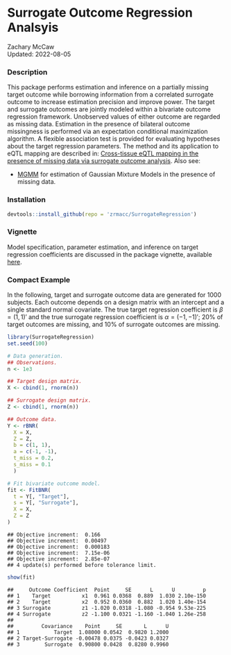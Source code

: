 # Surrogate Outcome Regression Analsyis

Zachary McCaw <br>
Updated: 2022-08-05

### Description

This package performs estimation and inference on a partially missing target outcome while borrowing information from a correlated surrogate outcome to increase estimation precision and improve power. The target and surrogate outcomes are jointly modeled within a bivariate outcome regression framework. Unobserved values of either outcome are regarded as missing data. Estimation in the presence of bilateral outcome missingness is performed via an expectation conditional maximization algorithm. A flexible association test is provided for evaluating hypotheses about the target regression parameters. The method and its application to eQTL mapping are described in: [Cross-tissue eQTL mapping in the presence of missing data via surrogate outcome analysis](https://www.biorxiv.org/content/10.1101/2020.11.29.403063v1). Also see:

* [MGMM](https://github.com/zrmacc/MGMM#missingness-aware-gaussian-mixture-models) for estimation of Gaussian Mixture Models in the presence of missing data. 

### Installation


```r
devtools::install_github(repo = 'zrmacc/SurrogateRegression')
```

### Vignette

Model specification, parameter estimation, and inference on target regression coefficients are discussed in the package vignette, available [here](https://github.com/zrmacc/Spray/blob/master/vignettes/Vignette.pdf).

### Compact Example

In the following, target and surrogate outcome data are generated for 1000 subjects. Each outcome depends on a design matrix with an intercept and a single standard normal covariate. The true target regression coefficient is $\beta = (1, 1)'$ and the true surrogate regression coefficient is $\alpha = (-1, -1)'$; 20% of target outcomes are missing, and 10% of surrogate outcomes are missing.


```r
library(SurrogateRegression)
set.seed(100)

# Data generation.
## Observations.
n <- 1e3

## Target design matrix.
X <- cbind(1, rnorm(n))

## Surrogate design matrix.
Z <- cbind(1, rnorm(n))

## Outcome data.
Y <- rBNR(
  X = X, 
  Z = Z,
  b = c(1, 1), 
  a = c(-1, -1),
  t_miss = 0.2,
  s_miss = 0.1
  )

# Fit bivariate outcome model.
fit <- FitBNR(
  t = Y[, "Target"],
  s = Y[, "Surrogate"],
  X = X,
  Z = Z
)
```

```
## Objective increment:  0.166 
## Objective increment:  0.00497 
## Objective increment:  0.000183 
## Objective increment:  7.15e-06 
## Objective increment:  2.85e-07 
## 4 update(s) performed before tolerance limit.
```

```r
show(fit)
```

```
##     Outcome Coefficient  Point     SE      L      U         p
## 1    Target          x1  0.961 0.0368  0.889  1.030 2.10e-150
## 2    Target          x2  0.952 0.0360  0.882  1.020 1.40e-154
## 3 Surrogate          z1 -1.020 0.0318 -1.080 -0.954 9.53e-225
## 4 Surrogate          z2 -1.100 0.0321 -1.160 -1.040 1.26e-258
## 
##         Covariance    Point     SE       L      U
## 1           Target  1.08000 0.0542  0.9820 1.2000
## 2 Target-Surrogate -0.00478 0.0375 -0.0423 0.0327
## 3        Surrogate  0.90800 0.0428  0.8280 0.9960
```
